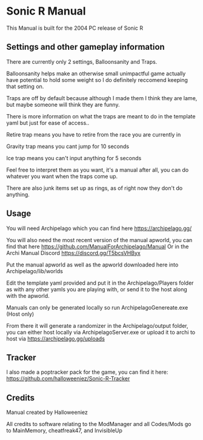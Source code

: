# Sonic R Manual
This Manual is built for the 2004 PC release of Sonic R

## Settings and other gameplay information
There are currently only 2 settings, Balloonsanity and Traps.

Balloonsanity helps make an otherwise small unimpactful game actually have potential to hold some weight so I do definitely reccomend keeping that setting on.

Traps are off by default because although I made them I think they are lame, but maybe someone will think they are funny.

There is more information on what the traps are meant to do in the template yaml but just for ease of access..

Retire trap means you have to retire from the race you are currently in

Gravity trap means you cant jump for 10 seconds

Ice trap means you can't input anything for 5 seconds

Feel free to interpret them as you want, it's a manual after all, you can do whatever you want when the traps come up.

There are also junk items set up as rings, as of right now they don't do anything.

## Usage
You will need Archipelago which you can find here https://archipelago.gg/

You will also need the most recent version of the manual apworld, you can find that here https://github.com/ManualForArchipelago/Manual Or in the Archi Manual Discord https://discord.gg/T5bcsVHByx

Put the manual apworld as well as the apworld downloaded here into Archipelago/lib/worlds

Edit the template yaml provided and put it in the Archipelago/Players folder as with any other yamls you are playing with, or send it to the host along with the apworld.

Manuals can only be generated locally so run ArchipelagoGenereate.exe (Host only)

From there it will generate a randomizer in the Archipelago/output folder, you can either host locally via ArchipelagoServer.exe or upload it to archi to host via https://archipelago.gg/uploads

## Tracker
I also made a poptracker pack for the game, you can find it here: https://github.com/halloweeniez/Sonic-R-Tracker

## Credits
Manual created by Halloweeniez

All credits to software relating to the ModManager and all Codes/Mods go to MainMemory, cheatfreak47, and InvisibleUp
